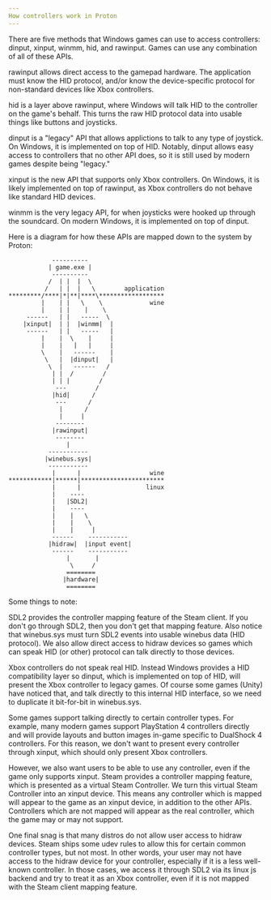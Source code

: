 ```yaml
---
How controllers work in Proton
---
```


There are five methods that Windows games can use to access controllers:
dinput, xinput, winmm, hid, and rawinput. Games can use any combination of all
of these APIs.

rawinput allows direct access to the gamepad hardware. The application must
know the HID protocol, and/or know the device-specific protocol for
non-standard devices like Xbox controllers.

hid is a layer above rawinput, where Windows will talk HID to the controller on
the game's behalf. This turns the raw HID protocol data into usable things like
buttons and joysticks.

dinput is a "legacy" API that allows applictions to talk to any type of
joystick. On Windows, it is implemented on top of HID. Notably, dinput allows
easy access to controllers that no other API does, so it is still used by
modern games despite being "legacy."

xinput is the new API that supports only Xbox controllers. On Windows, it is
likely implemented on top of rawinput, as Xbox controllers do not behave like
standard HID devices.

winmm is the very legacy API, for when joysticks were hooked up through the
soundcard. On modern Windows, it is implemented on top of dinput.


Here is a diagram for how these APIs are mapped down to the system by Proton:


                ----------
               | game.exe |
                ----------
               /  | |  |  \
              /   | |  |   \        application
    *********/****|*|**|****\******************
             |    | |   \    \             wine
             |    | |    |    \
         ------   | |   -----  \
        |xinput|  | |  |winmm|  |
         ------   | |   -----   |
             |    |  \    |     |
             |    |   |   |     |
             \    |   ------    |
              \   |  |dinput|   |
               \  |   ------   /
                | |  /        /
                | | |        /
                 ---        /
                |hid|      /
                 ---      /
                  |      /
                  |     |
                 --------
                |rawinput|
                 --------
                    |
               -----------
              |winebus.sys|
               -----------
                |      |                   wine
    ************|******|***********************
                |      |                  linux
                |    ----
                |   |SDL2|
                |    ----
                |    |   \
                |    |    \
                |    |     |
                ------    -----------
               |hidraw|  |input event|
                ------    -----------
                    |       |
                     \     /
                    ========
                   |hardware|
                    ========

Some things to note:

SDL2 provides the controller mapping feature of the Steam client. If you don't
go through SDL2, then you don't get that mapping feature. Also notice that
winebus.sys must turn SDL2 events into usable winebus data (HID protocol). We
also allow direct access to hidraw devices so games which can speak HID (or
other) protocol can talk directly to those devices.

Xbox controllers do not speak real HID. Instead Windows provides a HID
compatibility layer so dinput, which is implemented on top of HID, will present
the Xbox controller to legacy games. Of course some games (Unity) have noticed
that, and talk directly to this internal HID interface, so we need to duplicate
it bit-for-bit in winebus.sys.

Some games support talking directly to certain controller types. For example,
many modern games support PlayStation 4 controllers directly and will provide
layouts and button images in-game specific to DualShock 4 controllers. For this
reason, we don't want to present every controller through xinput, which should
only present Xbox controllers.

However, we also want users to be able to use any controller, even if the game
only supports xinput. Steam provides a controller mapping feature, which is
presented as a virtual Steam Controller. We turn this virtual Steam Controller
into an xinput device. This means any controller which is mapped will appear to
the game as an xinput device, in addition to the other APIs. Controllers which
are not mapped will appear as the real controller, which the game may or may
not support.

One final snag is that many distros do not allow user access to hidraw devices.
Steam ships some udev rules to allow this for certain common controller types,
but not most. In other words, your user may not have access to the hidraw
device for your controller, especially if it is a less well-known controller.
In those cases, we access it through SDL2 via its linux js backend and try to
treat it as an Xbox controller, even if it is not mapped with the Steam client
mapping feature.
